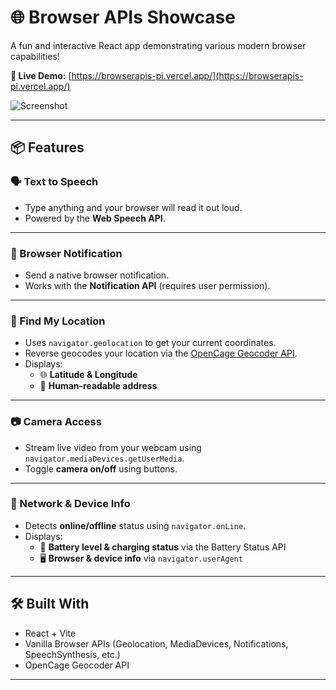 # 🌐 Browser APIs Showcase

A fun and interactive React app demonstrating various modern browser capabilities!

**🔴 Live Demo:** [https://browserapis-pi.vercel.app/](https://browserapis-pi.vercel.app/)

![Screenshot](https://github.com/user-attachments/assets/f9f8b28e-948a-4892-b0d9-33b6495f870b)

---

## 📦 Features

### 🗣️ Text to Speech
- Type anything and your browser will read it out loud.
- Powered by the **Web Speech API**.

---

### 🔔 Browser Notification
- Send a native browser notification.
- Works with the **Notification API** (requires user permission).

---

### 📍 Find My Location
- Uses `navigator.geolocation` to get your current coordinates.
- Reverse geocodes your location via the [OpenCage Geocoder API](https://opencagedata.com/).
- Displays:
  - 🌐 **Latitude & Longitude**
  - 📍 **Human-readable address**

---

### 📷 Camera Access
- Stream live video from your webcam using `navigator.mediaDevices.getUserMedia`.
- Toggle **camera on/off** using buttons.

---

### 📡 Network & Device Info
- Detects **online/offline** status using `navigator.onLine`.
- Displays:
  - 🔋 **Battery level & charging status** via the Battery Status API
  - 🖥️ **Browser & device info** via `navigator.userAgent`

---

## 🛠️ Built With

- React + Vite
- Vanilla Browser APIs (Geolocation, MediaDevices, Notifications, SpeechSynthesis, etc.)
- OpenCage Geocoder API

---
